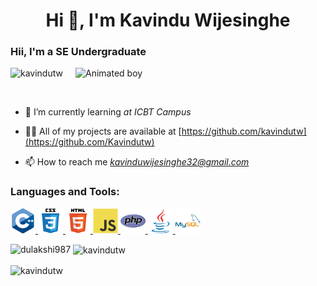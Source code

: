 <h1 align="center">Hi 👋, I'm Kavindu Wijesinghe</h1>
<h3 align="left">Hii, I'm a SE Undergraduate</h3>

<img src="https://user-images.githubusercontent.com/24664153/197371678-9a748b89-0ae7-4446-841e-18396e7bc0ab.gif" alt="Animated boy"  width="400" align="right">

<p align="left"> <img src="https://komarev.com/ghpvc/?username=Kavindutw&label=Profile%20views&color=0e75b6&style=flat" alt="kavindutw" /> </p>

<p align="left"> <a href="https://twitter.com/" target="blank"><img src="https://img.shields.io/twitter/follow/?logo=twitter&style=for-the-badge" alt="" /></a> </p>

- 🌱 I’m currently learning *at ICBT Campus*

- 👨‍💻 All of my projects are available at [https://github.com/kavindutw](https://github.com/Kavindutw)

- 📫 How to reach me *kavinduwijesinghe32@gmail.com*



<h3 align="left">Languages and Tools:</h3>
<p align="left"> <a href="https://www.w3schools.com/cpp/" target="_blank" rel="noreferrer"> <img src="https://raw.githubusercontent.com/devicons/devicon/master/icons/cplusplus/cplusplus-original.svg" alt="cplusplus" width="40" height="40"/> </a> <a href="https://www.w3schools.com/css/" target="_blank" rel="noreferrer"> <img src="https://raw.githubusercontent.com/devicons/devicon/master/icons/css3/css3-original-wordmark.svg" alt="css3" width="40" height="40"/> </a> <a href="https://www.w3.org/html/" target="_blank" rel="noreferrer"> <img src="https://raw.githubusercontent.com/devicons/devicon/master/icons/html5/html5-original-wordmark.svg" alt="html5" width="40" height="40"/> </a><a href="https://developer.mozilla.org/en-US/docs/Web/JavaScript" target="_blank" rel="noreferrer"> <img src="https://raw.githubusercontent.com/devicons/devicon/master/icons/javascript/javascript-original.svg" alt="javascript" width="40" height="40"/>
 <a href="https://www.php.net" target="_blank" rel="noreferrer"> <img src="https://raw.githubusercontent.com/devicons/devicon/master/icons/php/php-original.svg" alt="php" width="40" height="40"/> 
  <a href="https://www.java.com" target="_blank" rel="noreferrer"> <img src="https://raw.githubusercontent.com/devicons/devicon/master/icons/java/java-original.svg" alt="java" width="40" height="40"/> </a> <a href="https://www.mysql.com/" target="_blank" rel="noreferrer"> <img src="https://raw.githubusercontent.com/devicons/devicon/master/icons/mysql/mysql-original-wordmark.svg" alt="mysql" width="40" height="40"/> </a>  </p>

<p><img align="left" src="https://github-readme-stats.vercel.app/api/top-langs?username=dulakshi987&show_icons=true&locale=en&layout=compact" alt="dulakshi987" /></p>

<p>&nbsp;<img align="center" src="https://github-readme-stats.vercel.app/api?username=kavindutw&show_icons=true&locale=en" alt="kavindutw" /></p>

<p><img align="center" src="https://github-readme-streak-stats.herokuapp.com/?user=kavindutw&" alt="kavindutw" /></p>
